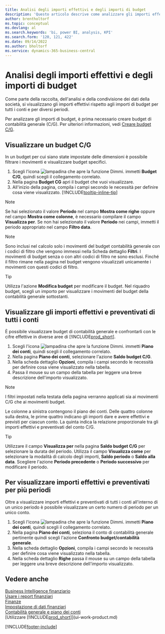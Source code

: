 ```yaml
---
title: Analisi degli importi effettivi e degli importi di budget
description: 'Questo articolo descrive come analizzare gli importi effettivi rispetto agli importi a budget per raccogliere, analizzare e condividere i dati dell''azienda.'
author: brentholtorf
ms.topic: conceptual
ms.devlang: al
ms.search.keywords: 'bi, power BI, analysis, KPI'
ms.search.form: '120, 121, 422'
ms.date: 09/14/2022
ms.author: bholtorf
ms.service: dynamics-365-business-central
---
```

# Analisi degli importi effettivi e degli importi di budget

Come parte della raccolta, dell'analisi e della condivisione dei dati della società, si visualizzano gli importi effettivi rispetto agli importi di budget per tutti i conti e per diversi periodi.

Per analizzare gli importi di budget, è prima necessario creare budget di contabilità generale (C/G). Per ulteriori informazioni, vedi [Creare budget C/G](finance-how-create-budgets.md).

## Visualizzare un budget C/G

In un budget per cui siano state impostate delle dimensioni è possibile filtrare i movimenti e visualizzare budget specifici.

1. Scegli l'icona ![lampadina che apre la funzione Dimmi.](media/ui-search/search_small.png "Dimmi cosa vuoi fare") immetti **Budget C/G**, quindi scegli il collegamento correlato.
2. Nella pagina **Budget CG** apri il budget che vuoi visualizzare.  
3. All'inizio della pagina, compila i campi secondo le necessità per definire cosa viene visualizzato. [!INCLUDE[tooltip-inline-tip](includes/tooltip-inline-tip_md.md)]

> [!NOTE]  
> Se hai selezionato il valore **Periodo** nel campo **Mostra come righe** oppure nel campo **Mostra come colonne**, è necessario compilare il campo **Visualizza per**. Se non hai selezionato il valore **Periodo** nei campi, immetti il periodo appropriato nel campo **Filtro data**.  

> [!NOTE]  
> Sono inclusi nel calcolo solo i movimenti del budget contabilità generale con i codici di filtro che vengono immessi nella Scheda dettaglio **Filtri**. I movimenti di budget senza o con altri codici di filtro ne sono esclusi. Finché il filtro rimane nella pagina nel budget vengono visualizzati unicamente i movimenti con questi codici di filtro.  

> [!TIP]  
> Utilizza l'azione **Modifica budget** per modificare il budget. Nel riquadro budget, scegli un importo per visualizzare i movimenti del budget della contabilità generale sottostanti.

## Visualizzare gli importi effettivi e preventivati di tutti i conti

È possibile visualizzare budget di contabilità generale e confrontarli con le cifre effettive in diverse aree di [!INCLUDE[prod_short](includes/prod_short.md)].

1. Scegli l'icona ![lampadina che apre la funzione Dimmi.](media/ui-search/search_small.png "Dimmi cosa vuoi fare") immetti **Piano dei conti**, quindi scegli il collegamento correlato.  
2. Nella pagina **Piano dei conti**, selezionare l'azione **Saldo budget C/G**.
3. Nella scheda dettaglio **Opzioni**, compila i campi secondo le necessità per definire cosa viene visualizzato nella tabella.  
4. Passa il mouse su un campo della tabella per leggere una breve descrizione dell'importo visualizzato.

> [!NOTE]  
> I filtri impostati nella testata della pagina verranno applicati sia ai movimenti C/G che ai movimenti budget.

Le colonne a sinistra contengono il piano dei conti. Delle quattro colonne sulla destra, le prime quattro indicano gli importi dare e avere effettivi e previsti per ciascun conto. La quinta indica la relazione proporzionale tra gli importi effettivi e preventivati del conto C/G.  

> [!TIP]  
> Utilizzare il campo **Visualizza per** nella pagina **Saldo budget C/G** per selezionare la durata del periodo. Utilizza il campo **Visualizza come** per selezionare la modalità di calcolo degli importi, **Saldo periodo** o **Saldo alla data**. Scegliere l'azione **Periodo precedente** o **Periodo successivo** per modificare il periodo.  

## Per visualizzare importi effettivi e preventivati per più periodi  

Oltre a visualizzare importi effettivi e preventivati di tutti i conti all'interno di un unico periodo è possibile visualizzare un certo numero di periodo per un unico conto.  

1. Scegli l'icona ![lampadina che apre la funzione Dimmi.](media/ui-search/search_small.png "Dimmi cosa vuoi fare") immetti **Piano dei conti**, quindi scegli il collegamento correlato.  
2. Nella pagina **Piano dei conti**, seleziona il conto di contabilità generale pertinente quindi scegli l'azione **Confronto budget/contabilità generale**.  
3. Nella scheda dettaglio **Opzioni**, compila i campi secondo le necessità per definire cosa viene visualizzato nella tabella.  
4. Nella scheda dettaglio **Righe** passa il mouse su un campo della tabella per leggere una breve descrizione dell'importo visualizzato.  

## Vedere anche

[Business Intelligence finanziario](bi.md)  
[Usare i report finanziari](bi-how-work-account-schedule.md)  
[Finanze](finance.md)  
[Impostazione di dati finanziari](finance-setup-finance.md)  
[Contabilità generale e piano dei conti](finance-general-ledger.md)  
[Utilizzare [!INCLUDE[prod_short](includes/prod_short.md)]](ui-work-product.md)  

[!INCLUDE[footer-include](includes/footer-banner.md)]
